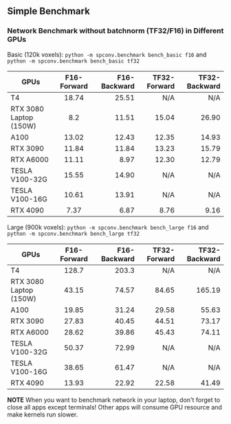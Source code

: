 <!--
 Copyright 2021 Yan Yan
 
 Licensed under the Apache License, Version 2.0 (the "License");
 you may not use this file except in compliance with the License.
 You may obtain a copy of the License at
 
     http://www.apache.org/licenses/LICENSE-2.0
 
 Unless required by applicable law or agreed to in writing, software
 distributed under the License is distributed on an "AS IS" BASIS,
 WITHOUT WARRANTIES OR CONDITIONS OF ANY KIND, either express or implied.
 See the License for the specific language governing permissions and
 limitations under the License.
-->

## Simple Benchmark

### Network Benchmark without batchnorm (TF32/F16) in Different GPUs

Basic (120k voxels): ```python -m spconv.benchmark bench_basic f16``` and ```python -m spconv.benchmark bench_basic tf32```

| GPUs | F16-Forward | F16-Backward | TF32-Forward  | TF32-Backward |
| -------------- |:---------------------:|---------------------:|---------------------:| ---------------------:|
| T4 | 18.74     | 25.51    | N/A      | N/A      |
| RTX 3080 Laptop (150W) | 8.2    | 11.51    | 15.04      | 26.90      |
| A100 | 13.02    | 12.43    | 12.35      | 14.93      |
| RTX 3090 | 11.84    | 11.84    | 13.23      | 15.79      |
| RTX A6000 | 11.11    | 8.97    | 12.30      | 12.79      |
| TESLA V100-32G | 15.55    | 14.90    | N/A       | N/A      |
| TESLA V100-16G | 10.61    | 13.91    | N/A       | N/A      |
| RTX 4090 | 7.37    | 6.87    | 8.76      | 9.16      |

Large (900k voxels): ```python -m spconv.benchmark bench_large f16``` and ```python -m spconv.benchmark bench_large tf32```

| GPUs | F16-Forward | F16-Backward | TF32-Forward  | TF32-Backward |
| -------------- |:---------------------:|---------------------:|---------------------:| ---------------------:|
| T4 | 128.7     | 203.3    | N/A      | N/A      |
| RTX 3080 Laptop (150W) | 43.15    | 74.57    | 84.65      | 165.19      |
| A100 | 19.85    | 31.24    | 29.58      | 55.63      |
| RTX 3090 | 27.83    | 40.45    | 44.51      | 73.17      |
| RTX A6000 | 28.62    | 39.86    | 45.43      | 74.11      |
| TESLA V100-32G | 50.37    | 72.99   | N/A      | N/A      |
| TESLA V100-16G | 38.65    | 61.47    | N/A       | N/A      |
| RTX 4090 | 13.93  | 22.92    | 22.58      | 41.49      |


**NOTE** 
When you want to benchmark network in your laptop, don't forget to close all apps except terminals! Other apps will consume GPU resource and make kernels run slower.



